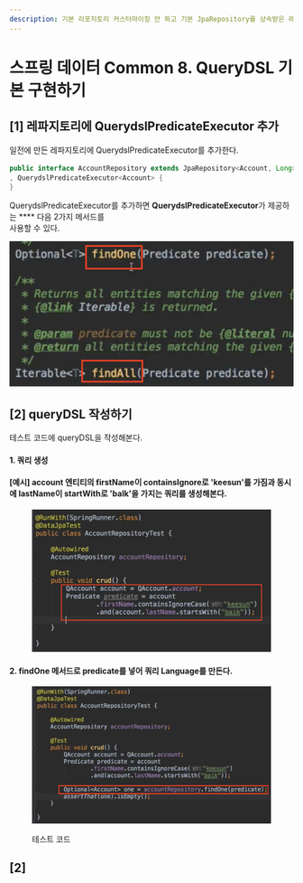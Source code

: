 ```yaml
---
description: 기본 리포지토리 커스터마이징 안 하고 기본 JpaRepository를 상속받은 레포지토리에 QueryDSL을 구현한다.
---
```


# 스프링 데이터 Common 8. QueryDSL 기본 구현하기

## \[1] 레파지토리에 **QuerydslPredicateExecutor 추가**

일전에 만든 레파지토리에 QuerydslPredicateExecutor를 추가한다.

```java
public interface AccountRepository extends JpaRepository<Account, Long>
, QuerydslPredicateExecutor<Account> {
}

```

QuerydslPredicateExecutor를 추가하면 **QuerydslPredicateExecutor**가 제공하는 **** 다음 2가지 메서드를\
사용할 수 있다.

![](<../.gitbook/assets/image (1).png>)

## \[2] queryDSL 작성하기

테스트 코드에 queryDSL을 작성해본다.

#### 1. 쿼리 생성

#### \[예시] account 엔티티의 firstName이 containsIgnore로 'keesun'를 가짐과 동시에 lastName이 startWith로 'balk'을 가지는 쿼리를 생성해본다.

<figure><img src="../.gitbook/assets/image (21).png" alt=""><figcaption></figcaption></figure>

#### 2. findOne 메서드로 predicate를 넣어 쿼리 Language를 만든다.&#x20;

<figure><img src="../.gitbook/assets/image (6).png" alt=""><figcaption><p> 테스트 코드</p></figcaption></figure>













## \[2]&#x20;
